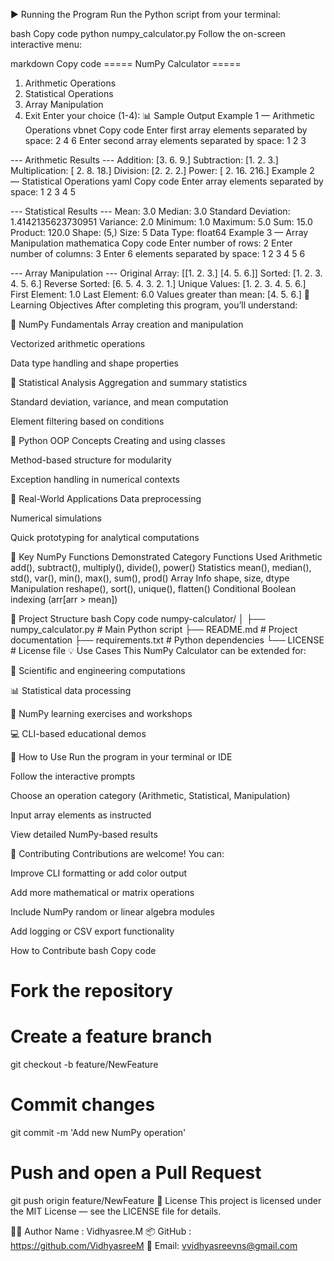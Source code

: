 ▶️ Running the Program
Run the Python script from your terminal:

bash
Copy code
python numpy_calculator.py
Follow the on-screen interactive menu:

markdown
Copy code
===== NumPy Calculator =====
1. Arithmetic Operations
2. Statistical Operations
3. Array Manipulation
4. Exit
Enter your choice (1-4):
📊 Sample Output
Example 1 — Arithmetic Operations
vbnet
Copy code
Enter first array elements separated by space: 2 4 6
Enter second array elements separated by space: 1 2 3

--- Arithmetic Results ---
Addition: [3. 6. 9.]
Subtraction: [1. 2. 3.]
Multiplication: [ 2.  8. 18.]
Division: [2. 2. 2.]
Power: [  2.  16. 216.]
Example 2 — Statistical Operations
yaml
Copy code
Enter array elements separated by space: 1 2 3 4 5

--- Statistical Results ---
Mean: 3.0
Median: 3.0
Standard Deviation: 1.4142135623730951
Variance: 2.0
Minimum: 1.0
Maximum: 5.0
Sum: 15.0
Product: 120.0
Shape: (5,)
Size: 5
Data Type: float64
Example 3 — Array Manipulation
mathematica
Copy code
Enter number of rows: 2
Enter number of columns: 3
Enter 6 elements separated by space:
1 2 3 4 5 6

--- Array Manipulation ---
Original Array:
 [[1. 2. 3.]
  [4. 5. 6.]]
Sorted: [1. 2. 3. 4. 5. 6.]
Reverse Sorted: [6. 5. 4. 3. 2. 1.]
Unique Values: [1. 2. 3. 4. 5. 6.]
First Element: 1.0
Last Element: 6.0
Values greater than mean: [4. 5. 6.]
📖 Learning Objectives
After completing this program, you’ll understand:

🧠 NumPy Fundamentals
Array creation and manipulation

Vectorized arithmetic operations

Data type handling and shape properties

🔢 Statistical Analysis
Aggregation and summary statistics

Standard deviation, variance, and mean computation

Element filtering based on conditions

🧰 Python OOP Concepts
Creating and using classes

Method-based structure for modularity

Exception handling in numerical contexts

🧮 Real-World Applications
Data preprocessing

Numerical simulations

Quick prototyping for analytical computations

🔧 Key NumPy Functions Demonstrated
Category	Functions Used
Arithmetic	add(), subtract(), multiply(), divide(), power()
Statistics	mean(), median(), std(), var(), min(), max(), sum(), prod()
Array Info	shape, size, dtype
Manipulation	reshape(), sort(), unique(), flatten()
Conditional	Boolean indexing (arr[arr > mean])

📁 Project Structure
bash
Copy code
numpy-calculator/
│
├── numpy_calculator.py     # Main Python script
├── README.md               # Project documentation
├── requirements.txt        # Python dependencies
└── LICENSE                 # License file
💡 Use Cases
This NumPy Calculator can be extended for:

🧮 Scientific and engineering computations

📊 Statistical data processing

🧠 NumPy learning exercises and workshops

💻 CLI-based educational demos

🧠 How to Use
Run the program in your terminal or IDE

Follow the interactive prompts

Choose an operation category (Arithmetic, Statistical, Manipulation)

Input array elements as instructed

View detailed NumPy-based results

🤝 Contributing
Contributions are welcome! You can:

Improve CLI formatting or add color output

Add more mathematical or matrix operations

Include NumPy random or linear algebra modules

Add logging or CSV export functionality

How to Contribute
bash
Copy code
# Fork the repository
# Create a feature branch
git checkout -b feature/NewFeature

# Commit changes
git commit -m 'Add new NumPy operation'

# Push and open a Pull Request
git push origin feature/NewFeature
📝 License
This project is licensed under the MIT License — see the LICENSE file for details.

👨‍💻 Author
 Name : Vidhyasree.M 
📦 GitHub : https://github.com/VidhyasreeM
📧 Email: vvidhyasreevns@gmail.com